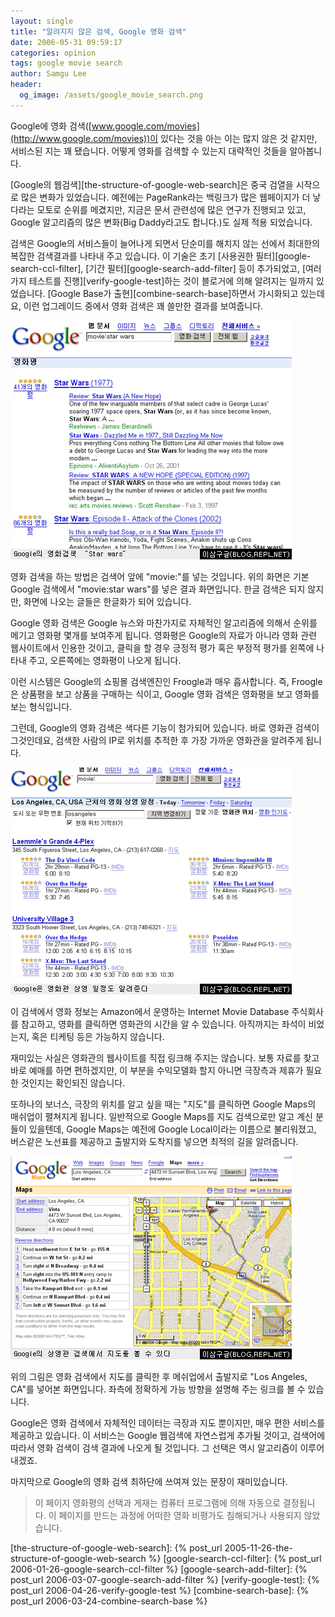 ```yaml
---
layout: single
title: "알려지지 않은 검색, Google 영화 검색"
date: 2006-05-31 09:59:17
categories: opinion
tags: google movie search
author: Samgu Lee
header:
  og_image: /assets/google_movie_search.png
---
```


Google에 영화 검색([www.google.com/movies](http://www.google.com/movies))이 있다는 것을 아는 이는 많지 않은 것 같지만, 서비스된 지는 꽤 됐습니다. 어떻게 영화를 검색할 수 있는지 대략적인 것들을 알아봅니다.

[Google의 웹검색][the-structure-of-google-web-search]은 중국 검열을 시작으로 많은 변화가 있었습니다. 예전에는 PageRank라는 백링크가 많은 웹페이지가 더 낳다라는 모토로 순위를 메겼지만, 지금은 문서 관련성에 많은 연구가 진행되고 있고, Google 알고리즘의 많은 변화(Big Daddy라고도 합니다.)도 실제 적용 되었습니다.

검색은 Google의 서비스들이 늘어나게 되면서 단순미를 해치지 않는 선에서 최대한의 복잡한 검색결과를 나타내 주고 있습니다. 이 기술은 초기 [사용권한 필터][google-search-ccl-filter], [기간 필터][google-search-add-filter] 등이 추가되었고, [여러가지 테스트를 진행][verify-google-test]하는 것이 블로거에 의해 알려지는 일까지 있었습니다. [Google Base가 출현][combine-search-base]하면서 가시화되고 있는데요, 이런 업그레이드 중에서 영화 검색은 꽤 쓸만한 결과를 보여줍니다.

![Google 영화 검색 Star Wars](/assets/google_movie_search.png)

영화 검색을 하는 방법은 검색어 앞에 "movie:"를 넣는 것입니다. 위의 화면은 기본 Google 검색에서 "movie:star wars"를 넣은 결과 화면입니다. 한글 검색은 되지 않지만, 화면에 나오는 글들은 한글화가 되어 있습니다.

Google 영화 검색은 Google 뉴스와 마찬가지로 자체적인 알고리즘에 의해서 순위를 메기고 영화평 몇개를 보여주게 됩니다. 영화평은 Google의 자료가 아니라 영화 관련 웹사이트에서 인용한 것이고, 클릭을 할 경우 긍정적 평가 혹은 부정적 평가를 왼쪽에 나타내 주고, 오른쪽에는 영화평이 나오게 됩니다.

이런 시스템은 Google의 쇼핑몰 검색엔진인 Froogle과 매우 흡사합니다. 즉, Froogle은 상품평을 보고 상품을 구매하는 식이고, Google 영화 검색은 영화평을 보고 영화를 보는 형식입니다.

그런데, Google의 영화 검색은 색다른 기능이 첨가되어 있습니다. 바로 영화관 검색이 그것인데요, 검색한 사람의 IP로 위치를 추적한 후 가장 가까운 영화관을 알려주게 됩니다.

![Google 개봉관 검색](/assets/google_movie_schedule.png)

이 검색에서 영화 정보는 Amazon에서 운영하는 Internet Movie Database 주식회사를 참고하고, 영화를 클릭하면 영화관의 시간을 알 수 있습니다. 아직까지는 좌석이 비었는지, 혹은 티케팅 등은 가능하지 않습니다.

재미있는 사실은 영화관의 웹사이트를 직접 링크해 주지는 않습니다. 보통 자료를 찾고 바로 예매를 하면 편하겠지만, 이 부분을 수익모델화 할지 아니면 극장측과 제휴가 필요한 것인지는 확인되진 않습니다.

또하나의 보너스, 극장의 위치를 알고 싶을 때는 "지도"를 클릭하면 Google Maps의 매쉬업이 펼쳐지게 됩니다. 일반적으로 Google Maps를 지도 검색으로만 알고 계신 분들이 있을텐데, Google Maps는 예전에 Google Local이라는 이름으로 불리워졌고, 버스같은 노선표를 제공하고 출발지와 도착지를 넣으면 최적의 길을 알려줍니다.

![Google 개봉관 검색](/assets/google_movie_maps.png)

위의 그림은 영화 검색에서 지도를 클릭한 후 메쉬업에서 출발지로 "Los Angeles, CA"를 넣어본 화면입니다. 좌측에 정확하게 가능 방향을 설명해 주는 링크를 볼 수 있습니다.

Google은 영화 검색에서 자체적인 데이터는 극장과 지도 뿐이지만, 매우 편한 서비스를 제공하고 있습니다. 이 서비스는 Google 웹검색에 자연스럽게 추가될 것이고, 검색어에 따라서 영화 검색이 검색 결과에 나오게 될 것입니다. 그 선택은 역시 알고리즘이 이루어 내겠죠.

마지막으로 Google의 영화 검색 최하단에 쓰여져 있는 문장이 재미있습니다.

> 이 페이지 영화평의 선택과 게재는 컴퓨터 프로그램에 의해 자동으로 결정됩니다. 이 페이지를 만드는 과정에 어떠한 영화 비평가도 침해되거나 사용되지 않았습니다.

[the-structure-of-google-web-search]: {% post_url 2005-11-26-the-structure-of-google-web-search %}
[google-search-ccl-filter]: {% post_url 2006-01-26-google-search-ccl-filter %}
[google-search-add-filter]: {% post_url 2006-03-07-google-search-add-filter %}
[verify-google-test]: {% post_url 2006-04-26-verify-google-test %}
[combine-search-base]: {% post_url 2006-03-24-combine-search-base %}
